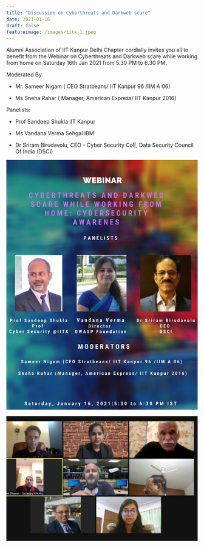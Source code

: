 ```yaml
---
title: "Discussion on Cyberthreats and Darkweb scare"
date: 2021-01-16
draft: false
featureimage: /images/iitk_1.jpeg
---
```


Alumni Association of IIT Kanpur Delhi Chapter cordially invites you all to benefit from the Webinar on Cyberthreats and Darkweb scare while working from home on Saturday 16th Jan 2021 from 5.30 PM to 6.30 PM.

Moderated By

* Mr. Sameer Nigam ( CEO Stratbeans/ IIT Kanpur 96 /IIM A 06)

* Ms Sneha Rahar ( Manager, American Express/ IIT Kanpur 2016)

Panelists:

* Prof Sandeep Shukla IIT Kanpur

* Ms Vandana Verma Sehgal IBM

* Dr Sriram Birudavolu, CEO - Cyber Security CoE, Data Security Council Of India (DSCI)


![IITK](/images/iitk_1.jpeg)

![IITK](/images/iitk_2.jpeg)